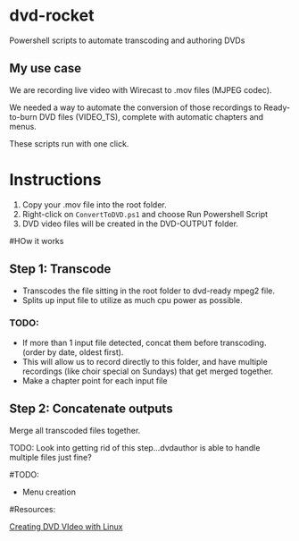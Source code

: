 # dvd-rocket
Powershell scripts to automate transcoding and authoring DVDs

## My use case
We are recording live video with Wirecast to .mov files (MJPEG codec).

We needed a way to automate the conversion of those recordings to Ready-to-burn DVD files (VIDEO_TS), complete with automatic chapters and menus.

These scripts run with one click.

# Instructions 
1. Copy your .mov file into the root folder.
2. Right-click on `ConvertToDVD.ps1` and choose Run Powershell Script
3. DVD video files will be created in the DVD-OUTPUT folder.



#HOw it works

## Step 1: Transcode
- Transcodes the file sitting in the root folder to dvd-ready mpeg2 file.
- Splits up input file to utilize as much cpu power as possible.

### TODO:
- If more than 1 input file detected, concat them before transcoding. (order by date, oldest first).
- This will allow us to record directly to this folder, and have multiple recordings (like choir special on Sundays) that get merged together.
- Make a chapter point for each input file

## Step 2: Concatenate outputs
Merge all transcoded files together.

TODO: Look into getting rid of this step...dvdauthor is able to handle multiple files just fine?


#TODO:
- Menu creation


#Resources:

[Creating DVD VIdeo with Linux](https://radagast.ca/linux/dvd_authoring/dvd_authoring.html)